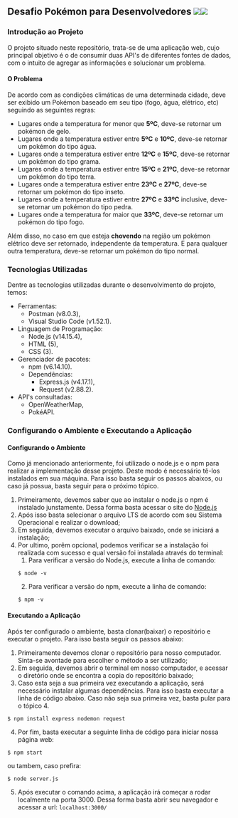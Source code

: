 ## Desafio Pokémon para Desenvolvedores ![](https://icon-icons.com/icons2/896/PNG/32/pokemon_go_play_game_cinema_film_movie_icon-icons.com_69163.png)![](https://icon-icons.com/icons2/851/PNG/32/pikachu_icon-icons.com_67535.png)

### Introdução ao Projeto
O projeto situado neste repositório, trata-se de uma aplicação web, cujo principal objetivo é o de consumir duas API's de diferentes fontes de dados, com o intuito de agregar as informações e solucionar um problema. 

#### O Problema
De acordo com as condições climáticas de uma determinada cidade, deve ser exibido um Pokémon baseado em seu tipo (fogo, água, elétrico, etc) seguindo as seguintes regras:

*  Lugares onde a temperatura for menor que **5ºC**, deve-se retornar um pokémon de gelo.
*  Lugares onde a temperatura estiver entre **5ºC** e **10ºC**, deve-se retornar um pokémon do tipo água.
*  Lugares onde a temperatura estiver entre **12ºC** e **15ºC**, deve-se retornar um pokémon do tipo grama.
*  Lugares onde a temperatura estiver entre **15ºC** e **21ºC**, deve-se retornar um pokémon do tipo terra.
*  Lugares onde a temperatura estiver entre **23ºC** e **27ºC**, deve-se retornar um pokémon do tipo inseto.
*  Lugares onde a temperatura estiver entre **27ºC** e **33ºC** inclusive, deve-se retornar um pokémon do tipo pedra.
*  Lugares onde a temperatura for maior que **33ºC**, deve-se retornar um pokémon do tipo fogo.

Além disso, no caso em que esteja **chovendo** na região um pokémon elétrico deve ser retornado, independente da temperatura. E para qualquer outra temperatura, deve-se retornar um pokémon do tipo normal.

### Tecnologias Utilizadas
Dentre as tecnologias utilizadas durante o desenvolvimento do projeto, temos:
* Ferramentas:
  * Postman (v8.0.3),
  * Visual Studio Code (v1.52.1).
* Linguagem de Programação:
  * Node.js (v14.15.4),
  * HTML (5),
  * CSS (3).
* Gerenciador de pacotes:
    * npm (v6.14.10).
    * Dependências:
      * Express.js (v4.17.1),
      * Request (v2.88.2).
* API's consultadas:
  * OpenWeatherMap,
  * PokéAPI.
  
### Configurando o Ambiente e Executando a Aplicação
#### Configurando o Ambiente
Como já mencionado anteriormente, foi utilizado o node.js e o npm para realizar a implementação desse projeto. Deste modo é necessário tê-los instalados em sua máquina. Para isso basta seguir os passos abaixos, ou caso já possua, basta seguir para o próximo tópico.
  1. Primeiramente, devemos saber que ao instalar o node.js o npm é instalado junstamente. Dessa forma basta acessar o site do [Node.js](https://nodejs.org/en/download/)
  2. Após isso basta selecionar o arquivo LTS de acordo com seu Sistema Operacional e realizar o download;
  3. Em seguida, devemos executar o arquivo baixado, onde se iniciará a instalação;
  4. Por ultimo, porêm opcional, podemos verificar se a instalação foi realizada com sucesso e qual versão foi instalada através do terminal:
     1. Para verificar a versão do Node.js, execute a linha de comando:
     ```
     $ node -v
     ```
     2. Para verificar a versão do npm, execute a linha de comando:
     ```
     $ npm -v
     ```

#### Executando a Aplicação
Após ter configurado o ambiente, basta clonar(baixar) o repositório e executar o projeto. Para isso basta seguir os passos abaixo:
  1. Primeiramente devemos clonar o repositório para nosso computador. Sinta-se avontade para escolher o método a ser utilizado;
  2. Em seguida, devemos abrir o terminal em nosso computador, e acessar o diretório onde se encontra a copia do repositório baixado;
  3. Caso esta seja a sua primeira vez executando a aplicação, será necessário instalar algumas dependências. Para isso basta executar a linha de código abaixo. Caso não seja sua primeira vez, basta pular para o tópico 4.
  ```
  $ npm install express nodemon request
  ```
  4. Por fim, basta executar a seguinte linha de código para iniciar nossa página web: 
  ```
  $ npm start
  ```
  ou tambem, caso prefira:
   ```
  $ node server.js
  ```
  5. Após executar o comando acima, a aplicação irá começar a rodar localmente na porta 3000. Dessa forma basta abrir seu navegador e acessar a url: `localhost:3000/`
 



